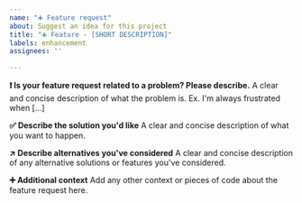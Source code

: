 ```yaml
---
name: "➕ Feature request"
about: Suggest an idea for this project
title: "➕ Feature - [SHORT DESCRIPTION]"
labels: enhancement
assignees: ''

---
```


**❗ Is your feature request related to a problem? Please describe.**
A clear and concise description of what the problem is. Ex. I'm always frustrated when [...]

**✅ Describe the solution you'd like**
A clear and concise description of what you want to happen.

**↗️ Describe alternatives you've considered**
A clear and concise description of any alternative solutions or features you've considered.

**➕ Additional context**
Add any other context or pieces of code about the feature request here.
